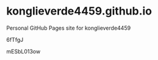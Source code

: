 # konglieverde4459.github.io
Personal GitHub Pages site for konglieverde4459






































6fTfgJ

mESbL013ow
